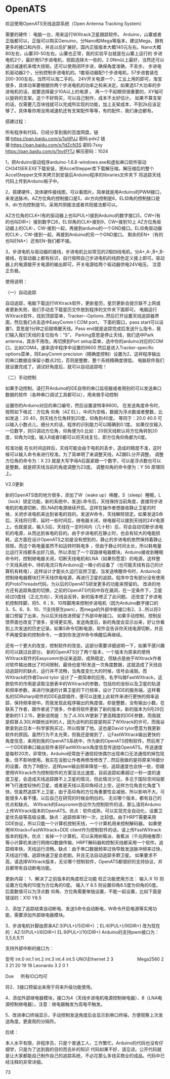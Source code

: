 # OpenATS
欢迎使用OpenATS天线追踪系统（Open Antenna Tracking System）



需要的硬件：
  电脑一台，用来运行WXtrack卫星跟踪软件。
  Arduino，山寨或者正版都可以，正版可以购买Genuino，分Nano和Mega等版本，建议Mega，拥有更多的接口和内存，并且以后扩展好。国内正版版本大概140元左右。Nano大概80左右，山寨30-50左右。山寨也正常，我的实验平台就是在山寨上运行的
  步进电机2个，最好用57步进电机，扭距选择大一些的，2.0Nm以上最好，当然还可以通过减速机来增大扭矩。还可以使用闭环步进，确保角度准确，不丢步。
  步进电机驱动器2个，分别控制步进电机的。1套驱动器配1个步进电机，57步进套装在200-300左右，当然可以淘二手的。
  24V开关电源一个，工业上用的即可，淘宝很多，具体功率要根据你两个步进电机的功率之和来决定。如果选57大功率的步进电机的话，就要选择最少10A以上的电源
。
  再一个不起眼但很重要的，XY轴可以旋转的支架。这个不好购买，可以自己制作，成本不太好估计。
  如果不算支架的话，仅需要几百块钱就可以完成所实现的功能，加上支架成本，不到2k应该足够了。具体看你用没用减速机还有支架配件等等，有的配件，我们身边都有。


搭建过程：

所有程序和代码，已经分享到我的百度网盘，链接:https://pan.baidu.com/s/1sliIPJJ 密码:pdx2    链接:https://pan.baidu.com/s/1dZcN3S 密码:7sxy
https://pan.baidu.com/s/1nvtFfTJ 解压密码：1024


1，把Arduino驱动程序arduino-1.6.8-windows.exe和虚拟串口软件驱动CH341SER.EXE下载安装，把AccelStepper库下载解压缩，解压缩后的整个AccelStepper文件夹拷贝到安装后Arduino程序的libraries文件夹下
   将追踪天线代码上传到Arduino板子中。

2，搭建硬件，具体硬件接线图，可以看图片。简单就是用Arduino的PWM接口，来发送脉冲。AZ方位角的控制接口是5，dir方向控制是6，EL仰角的控制接口是9，dir方向控制是10。采用共阴接法或者共阳接法都可以。
   
   AZ方位角的CLK+(有的驱动器上也叫PUL+)接到Arduino的数字接口5，CW+(有的也叫DIR+）接到数字口6，EL仰角的CLK+接到9，CW+接到10上
   AZ方位角驱动器上的CLK-，CW-接到一起，再接到arduino的一个GND接口。EL仰角驱动器的CLK-，CW-接到一起，再接到Arduino的另一个GND接口。
   剩余的EN+（有的也叫ENA+）还有EN-我们都不接。

3，步进电机与驱动器的接线，步进电机比如常见的2相四线电机，分A+,A-,B+,B-接线，在驱动器上都有标识，自行按照自己步进电机的线颜色定义接上即可。驱动器上的电源接开关电源的输出即可，开关电源给两个驱动器供电24V电压。
   注意正负极。



使用说明：

（一）自动追踪

  自动追踪，电脑下载运行WXtrack软件，更新星历，星历更新会提示联不上网或者更新失败，我们手动去下载星历文件放到程序的文件夹下面即可。
  电脑运行WXtrack软件，找到顶部菜单，Tracker--Options..然后打开设置天线追踪器界面，然后我们点击选中EasyComm I COM port，
  下面的窗口，pass start可以设置1，意思是1分钟之前就唤醒天线。Pass end就是追踪完成后发送什么指令，我们输入我们天线的复位指令：“S”，
  Parking意思是停止天线，我们选中Park antenna，其余不用改。再切换到Port setup菜单，选中你的arduino对应的COM口，比如COM4，速率选中程序中设置的9600
  然后是进入Tracker-specific options菜单，将EasyComm precision（精确度控制）设置为2，这样程序输出的串口数据会保留小数点2位，否则是整数，整个系统精确度很低。
  电脑软件我们就设置完成了。调试好角度后，就可以自动追踪啦！

（二）手动控制

如果手动控制，请打开Arduino的IDE自带的串口监视器或者用别的可以发送串口数据的软件（各种串口调试工具都可以），用来做手动控制

设置你的Arduino对应的串口编号，然后设置波特率9600。
在发送角度命令时，按照如下格式：方位角 仰角（AZ EL），中间为空格，数据为浮点数或者整数，比如发送：20 40，则天线方位角转到20度，仰角到40度。
等同于：20.0 40.0  可以输入小数点儿，细分大的话，程序的识别能力可以精确到0.1度。
如果仅仅输入一位数字，则只调动方位角，仰角便为0.比如：20则天线默认将方位角转到20度，仰角为0度。输入R或者0都可以将天线复位，即方位角仰角都为0度。


校准功能
在长时间运转后，天线可能会由于电机的丢步，造成的精度不准，这时候可以输入命令来进行校准。为了简单明了来调整天线，AZ跟EL分开调整。
调整方位角的命令为：X 23 就是大写字母A后面紧跟一个数字，可以是浮点数也可以是整数。就是把天线当前的角度调整为23度。
调整仰角的命令便为：Y 56 原理同上。





V2.0更新

新的OpenATS改的地方很多，添加了W（wake up）唤醒，S（sleep）睡眠，L（lock）锁定功能，新的系统中，发送L命令后，天线保持当前角度，直接将步进电机的电源切断，而LNA的电源继续开启。这样在操作者想接收静止卫星的时候，关闭步进电机来达到省电的目的。发送W命令，天线解除锁定。如果发送S命后，天线将归零，延时一些时间后，继电器关闭，继电器可以接到天线的24V电源上。也就是说，输入S后，天线在一定时间内（几十秒）后，将会自动切断步进电机的电源，从而达到省电的目的。由于步进电机在静止时，也会有较大的电能损耗，这方面在设计OpenATS之初是没有想到的，静止的步进电机依然保持着静止扭矩。而这个耗电量虽然不如运转时耗电多 ，但由于静止时间太长，所以耗电量比运行天线都多出好几倍。所以添加了一个双路继电器模块，Arduino接收到睡眠命令时，控制继电器关闭，切断天线电机和LNA（如果你愿意）的电源，这样整个天线系统中，待机电流只有Arduino这一微小的设备了（也可能天线有自己的计算机有耗电），这样设计才能长久运行监控卫星。当发送唤醒命令时，Arduino会控制继电器模块打开天线供电电源，再进行卫星的追踪。程序中含有部分没有使用的ProtoThreads代码，为以后的OpenATS研发更多的功能来预留的。
改进的地方还有追踪角度的切换，之前的OpenATS代码中存在漏洞，在一定条件下，卫星经过0度线（正北方向），天线会反转，新的版本修正了此问题。
还改变了步进电机控制阵脚，将5、6；9、10阵脚用来控制步进电机（因为Arduino数字接口的3、5、6、9、10、11支持原生pwn），而mega的外部中断接口有2、3...所以将3接口预留了出来，为以后天线改进预留了外部中断接口。
如果手动控制，控制反馈界面也改变了很多，变得更实用。发送角度后，新的角度会显示出来，好让你看到上次发送的历史记录。如果S命令切断电源，软件会告诉你天线电源切断，并且不再接受新的控制命令，一直到你发送W命令唤醒后再继续。

还有一个更大的改变，控制软件的改变。这部分需要详细说明一下，如果不感兴趣的可以跳过此部分。
新的OpenATS分了两个版本，一个版本为原来的使用WXtrack软件的Easycomm协议来追踪，成熟稳定，但缺点是由于WXtrack作者对软件输出做出了时间限制，最快也是1秒发送一次角度数据，这就造成了天线自动追踪时的缺点，运行并不流畅，当角度变化大的时候，信号会减弱。而WXtrack的作者David tylor 设计了一款简单的应用，名字叫做FastWXtrack，这款软件的作用是读取注册表中的WXtrack的参数，包括你的坐标以及卫星的轨道和频率参数，来进行快速的计算卫星的下行频率，设计了DDE的服务端，这样著名的SDRsharp软件的DDE追踪插件，便可以连接上此软件来进行更快的频率追踪，保持频率居中。而我发现此程序输出的角度值，却是整数，没有输出小数。在联系了作者，跟作者说了很多，作者将软件更新了新的版本。新的版本为9月29日更新的1.1.2.15，更新说明是：为了JL30LW更新了更高精度的DDE参数，而我就是假冒JL30LW跟他谈判的人，因为谈判的前提是购买了WXtrack的许可，而我谷歌查到此日本一科学家购买过，所以假冒了他。这也是David tylor愿意为我更新软件的原因。虽然行为不太光荣，但我还是做到了，让FastWXtrack输出更快的角度信息，来用到我的OpenATS系统中，作为新的OpenATS控制软件。然后用了一个DDE转串口输出软件来将FastWXtrack角度信息传送给OpenATS。传送速度是每秒20次，非常快，Arduino经常由于通信较快偶尔出现串口无法通信的掉包现象，但不影响使用。我实在没脸让作者再修改修改了...然后我做的是将原来16细分的设置，改为了8细分，这样pwm输出频率降低一些，追踪速度也会快一些，但跟使用WXtrack作为控制软件的方案没法比速度，目前追踪如果超过一秒一度的速度卫星，会造成天线追踪跟不上卫星的情况，但此情况少见，多见于国际空间站那种飞行速度较快的卫星，或者是天线以高仰角经过上空，这样方位角变化角度飞快，但虽然追踪不上卫星，由于高仰角的方位角重要性会减弱，所以影响不大。可能很多人看不懂，以后自己在研究的时候会明白的。
无论哪个版本，都有自己的优点和缺点。
WXtrack的Easycomm协议作为控制软件的话，那么请将Arduino上传WXtrack版本的OpenATS。优点：软件成熟，可以实现完全自动化，设置卫星优先级等高级设置。缺点：追踪频率1秒一次，比较低。由于HRPT需要采用DDE协议，所以只能一个计算机控制天线，一个计算机用来控制解码器。
如果使用WXtrack+FastWXtrack+DDE client作为控制软件的话，请上传FastWXtrack版本的程序。优点：省掉一个计算机，可以采用树莓派、香蕉派（千兆网络推荐）等小计算机来进行网络IQ数据传输，HRPT解码器和控制天线都采用一个软件。追踪频率快，天线运行流畅。缺点：由于串口数据频率过快导致发送脉冲频率过快，天线运行慢。追踪快速卫星会悲剧。并且无法自动追踪多颗卫星。
如果要求不高，请选择WXtrack版本，无论哪个控制软件，OpenATS都很好的支持协议，并且都带有自动断电功能。

更新内容：
1、解决了之前版本的角度校正功能
   校正功能使用方法：
   输入:X 10 则设置方位角的10度为方位角的0度。
   输入:Y 8.5 则设置仰角8.5度为仰角的0度。
   后面数值可以为浮点数
   仰角、方位角需要单独设置，不能一起设置，比如下面是错误的：X10 Y8.5

2、添加了追踪结束自动断电、发送S命令自动断电，W命令开启电源等实用功能，需要添加外部继电器模块。

3、步进电机针脚由原来AZ:3(PUL+)/5(DIR+) ；EL:6(PUL+)/9(DIR+) 改为现在的：AZ:5(PUL+)/6(DIR+) EL:9(PUL+)/10(DIR+) 
   Arduino的支持pwm接口为：3,5,6,9,11

   支持外部中断的接口为：

   型号	       int.0	int.1  int.2	int.3	int.4	int.5
 UNO\Ethernet	2	3	　	　	　	　
 Mega2560	2	3	21	20	19	18
 Leonardo	3	2	0	1	　	　

  Due	　   所有IO口均可

  将2、3接口预留出来用于将来升级功能使用。

4、添加外部继电器模块，接口为4（天线步进电机电源控制继电器）、8（LNA电源控制继电器）。注意：继电器触发为高电平触发。

5、改进串口终端显示，手动控制发送角度后会显示到串口终端，方便观察上次发送角度。更直观的分隔符。


后续：

本人水平有限，非程序员，只是个普通工人，工作繁忙。Arduino的代码也没有仔细学，只是为了达到我的目的而去补的知识
代码如果不好，请见谅。公开代码就是让大家都能自己制作自己的追踪系统，不必花那么多钱买商业的成品。代码中已经注释的非常详细。

73

